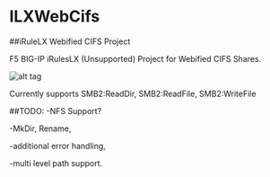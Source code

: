 # ILXWebCifs
##iRuleLX Webified CIFS Project

F5 BIG-IP iRulesLX (Unsupported) Project for Webified CIFS Shares.

![alt tag](http://i.imgur.com/7oO4D8x.png)

Currently supports SMB2:ReadDir, SMB2:ReadFile, SMB2:WriteFile

##TODO:
-NFS Support?

-MkDir, Rename, 

-additional error handling, 

-multi level path support.
